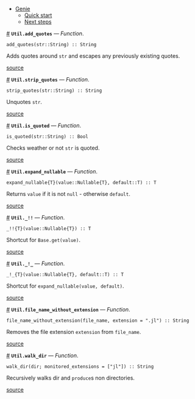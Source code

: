 

- [Genie](index.md#Genie-1)
    - [Quick start](index.md#Quick-start-1)
    - [Next steps](index.md#Next-steps-1)

<a id='Util.add_quotes' href='#Util.add_quotes'>#</a>
**`Util.add_quotes`** &mdash; *Function*.



```
add_quotes(str::String) :: String
```

Adds quotes around `str` and escapes any previously existing quotes.


<a target='_blank' href='https://github.com/essenciary/Genie.jl/tree/1aab131c148827d91cab858ce55f693885b4501f/src/Util.jl#L11-L15' class='documenter-source'>source</a><br>

<a id='Util.strip_quotes' href='#Util.strip_quotes'>#</a>
**`Util.strip_quotes`** &mdash; *Function*.



```
strip_quotes(str::String) :: String
```

Unquotes `str`.


<a target='_blank' href='https://github.com/essenciary/Genie.jl/tree/1aab131c148827d91cab858ce55f693885b4501f/src/Util.jl#L28-L32' class='documenter-source'>source</a><br>

<a id='Util.is_quoted' href='#Util.is_quoted'>#</a>
**`Util.is_quoted`** &mdash; *Function*.



```
is_quoted(str::String) :: Bool
```

Checks weather or not `str` is quoted.


<a target='_blank' href='https://github.com/essenciary/Genie.jl/tree/1aab131c148827d91cab858ce55f693885b4501f/src/Util.jl#L42-L46' class='documenter-source'>source</a><br>

<a id='Util.expand_nullable' href='#Util.expand_nullable'>#</a>
**`Util.expand_nullable`** &mdash; *Function*.



```
expand_nullable{T}(value::Nullable{T}, default::T) :: T
```

Returns `value` if it is not `null` - otherwise `default`.


<a target='_blank' href='https://github.com/essenciary/Genie.jl/tree/1aab131c148827d91cab858ce55f693885b4501f/src/Util.jl#L52-L56' class='documenter-source'>source</a><br>

<a id='Util._!!' href='#Util._!!'>#</a>
**`Util._!!`** &mdash; *Function*.



```
_!!{T}(value::Nullable{T}) :: T
```

Shortcut for `Base.get(value)`.


<a target='_blank' href='https://github.com/essenciary/Genie.jl/tree/1aab131c148827d91cab858ce55f693885b4501f/src/Util.jl#L69-L73' class='documenter-source'>source</a><br>

<a id='Util._!_' href='#Util._!_'>#</a>
**`Util._!_`** &mdash; *Function*.



```
_!_{T}(value::Nullable{T}, default::T) :: T
```

Shortcut for `expand_nullable(value, default)`.


<a target='_blank' href='https://github.com/essenciary/Genie.jl/tree/1aab131c148827d91cab858ce55f693885b4501f/src/Util.jl#L79-L83' class='documenter-source'>source</a><br>

<a id='Util.file_name_without_extension' href='#Util.file_name_without_extension'>#</a>
**`Util.file_name_without_extension`** &mdash; *Function*.



```
file_name_without_extension(file_name, extension = ".jl") :: String
```

Removes the file extension `extension` from `file_name`.


<a target='_blank' href='https://github.com/essenciary/Genie.jl/tree/1aab131c148827d91cab858ce55f693885b4501f/src/Util.jl#L89-L93' class='documenter-source'>source</a><br>

<a id='Util.walk_dir' href='#Util.walk_dir'>#</a>
**`Util.walk_dir`** &mdash; *Function*.



```
walk_dir(dir; monitored_extensions = ["jl"]) :: String
```

Recursively walks dir and `produce`s non directories.


<a target='_blank' href='https://github.com/essenciary/Genie.jl/tree/1aab131c148827d91cab858ce55f693885b4501f/src/Util.jl#L99-L103' class='documenter-source'>source</a><br>

